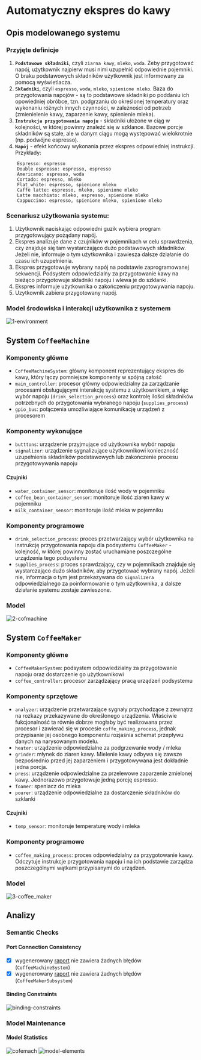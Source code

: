 # Automatyczny ekspres do kawy
## Opis modelowanego systemu
### Przyjęte definicje
1. __`Podstawowe składniki`__, czyli `ziarna kawy`, `mleko`, `woda`. Żeby przygotować napój, użytkownik najpierw musi nimi uzupełnić odpowiednie pojemniki. O braku podstawowych składników użytkownik jest informowany za pomocą wyświetlacza.
2. __`Składniki`__, czyli `espresso`, `woda`, `mleko`, `spienione mleko`. Baza do przygotowania napojów - są to podstawowe składniki po poddaniu ich opowiedniej obróbce, tzn. podgrzaniu do określonej temperatury oraz wykonaniu różnych innych czynności, w zależności od potrzeb (zmienielenie kawy, zaparzenie kawy, spienienie mleka).
3. __`Instrukcja przygotowania napoju`__ - składniki ułożone w ciąg w kolejności, w której powinny znaleźć się w szklance. Bazowe porcje składników są stałe, ale w danym ciągu mogą występować wielokrotnie (np. podwójne espresso).
4. __`Napój`__ - efekt końcowy wykonania przez ekspres odpowiedniej instrukcji. Przykłady:
```
    Espresso: espresso
    Double espresso: espresso, espresso
    Americano: espresso, woda
    Cortado: espresso, mleko
    Flat white: espresso, spienione mleko
    Caffè latte: espresso, mleko, spienione mleko
    Latte macchiato: mleko, espresso, spienione mleko
    Cappuccino: espresso, spienione mleko, spienione mleko
```
### Scenariusz użytkowania systemu:
1. Użytkownik naciskając odpowiedni guzik wybiera program przygotowujący pożądany napój.
2. Ekspres analizuje dane z czujników w pojemnikach w celu sprawdzenia, czy znajduje się tam wystarczająco dużo podstawowych składników. Jeżeli nie, informuje o tym użytkownika i zawiesza dalsze działanie do czasu ich uzupełnienia.
3. Ekspres przygotowuje wybrany napój na podstawie zaprogramowanej sekwencji. Podsystem odpowiedzialny za przygotowanie kawy na bieżąco przygotowuje składniki napoju i wlewa je do szklanki.
4. Ekspres informuje użytkownika o zakończeniu przygotowywania napoju.
5. Uzytkownik zabiera przygotowany napój.

### Model środowiska i interakcji użytkownika z systemem
![1-environment](https://user-images.githubusercontent.com/48785655/174969015-23564e8a-232c-4719-a57b-365e4fbcaf4f.png)

## System `CoffeeMachine`
### Komponenty główne
- `CoffeeMachineSystem`: główny komponent reprezentujący ekspres do kawy, który łączy pomniejsze komponenty w spójną całość
- `main_controller`: procesor główny odpowiedzialny za zarządzanie procesami obsługującymi interakcję systemu z użytkownikiem, a więc wybór napoju (`drink_selection_process`) oraz kontrolę ilości składników potrzebnych do przygotowania wybranego napoju (`supplies_process`)
- `gpio_bus`: połączenia umożliwiające komunikację urządzeń z procesorem

### Komponenty wykonujące
- `butttons`: urządzenie przyjmujące od użytkownika wybór napoju
- `signalizer`: urządzenie sygnalizujące użytkownikowi konieczność uzupełnienia składników podstawowych lub zakończenie procesu przygotowywania napoju

#### Czujniki
- `water_container_sensor`: monitoruje ilość wody w pojemniku
- `coffee_bean_container_sensor`: monitoruje ilość ziaren kawy w pojemniku
- `milk_container_sensor`: monitoruje ilość mleka w pojemniku
### Komponenty programowe
- `drink_selection_process`: proces przetwarzający wybór użytkownika na instrukcję przygotowania napoju dla podsystemu `CoffeeMaker` - kolejność, w której powinny zostać uruchamiane poszczególne urządzenia tego podsystemu
- `supplies_process`: proces sprawdzający, czy w pojemnikach znajduje się wystarczająco dużo składników, aby przygotować wybrany napój. Jeżeli nie, informacja o tym jest przekazywana do `signalizera` odpowiedzialnego za poinformowanie o tym użytkownika, a dalsze działanie systemu zostaje zawieszone.
### Model
![2-cofmachine](https://user-images.githubusercontent.com/48785655/174969239-2457ee37-a893-48b3-85cb-ea43e6e5d142.png)

## System `CoffeeMaker`
### Komponenty główne
- `CoffeeMakerSystem`: podsystem odpowiedzialny za przygotowanie napoju oraz dostarczenie go użytkownikowi
- `coffee_controller`: procesor zarządzający pracą urządzeń podsystemu

### Komponenty sprzętowe
- `analyzer`: urządzenie przetwarzające sygnały przychodzące z zewnątrz na rozkazy przekazywane do określonego urządzenia. Właściwie fukcjonalność ta równie dobrze mogłaby być realizowana przez procesor i zawierać się w procesie `coffe_making_process`, jednak przypisanie jej osobnego komponentu rozjaśnia schemat przepływu danych na narysowanym modelu.
- `heater`: urządzenie odpowiedzialne za podgrzewanie wody / mleka
- `grinder`: młynek do ziaren kawy. Mielenie kawy odbywa się zawsze bezpośrednio przed jej zaparzeniem i przygotowywana jest dokładnie jedna porcja.
- `press`: urządzenie odpowiedzialne za przelewowe zaparzenie zmielonej kawy. Jednorazowo przygotowuje jedną porcję espresso.
- `foamer`: speniacz do mleka
- `pourer`: urządzenie odpowiedzialne za dostarczenie składników do szklanki
#### Czujniki
- `temp_sensor`: monitoruje temperaturę wody i mleka
### Komponenty programowe
- `coffee_making_process`: proces odpowiedzialny za przygotowanie kawy. Odczytuje instrukcje przygotowania napoju i na ich podstawie zarządza poszczególnymi wątkami przypisanymi do urządzeń.
### Model
![3-coffee_maker](https://user-images.githubusercontent.com/48785655/174969283-255fef1c-89cc-4def-905b-6a7662f9aa71.png)

## Analizy
### Semantic Checks
#### Port Connection Consistency
- [x] wygenerowany [raport](https://github.com/Ehevi/CoffeeMachine/blob/main/CoffeeMachineProject/model/instances/reports/ConnectionConsistency/CoffeeMachineSystem_CoffeeMachineSystem_impl_Instance__ConnectionConsistency.csv) nie zawiera żadnych błędów (`CoffeeMachineSystem`)
- [x] wygenerowany [raport](https://github.com/Ehevi/CoffeeMachine/blob/main/CoffeeMachineProject/model/coffeeMaker/instances/reports/ConnectionConsistency/CoffeeMakerSubsystem_CoffeeMakerSystem_impl_Instance__ConnectionConsistency.csv) nie zawiera żadnych błędów (`CoffeeMakerSubsystem`)
#### Binding Constraints
![binding-constraints](https://user-images.githubusercontent.com/48785655/174991026-bf454cce-f353-46ad-81fb-48ed6e78b45d.png)

### Model Maintenance
#### Model Statistics
![cofemach](https://user-images.githubusercontent.com/48785655/174992064-6ed6aaaa-f8af-4f2a-8a9d-fe400e45f7f0.png)
![model-elements](https://user-images.githubusercontent.com/48785655/174990698-f80dfc2b-b213-4a8f-aaa6-45a22fbdeb4c.png)

